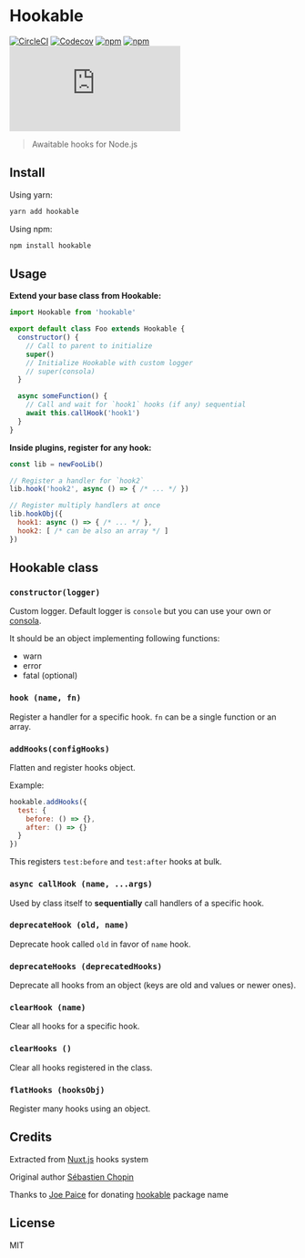 # Hookable

[![CircleCI](https://img.shields.io/circleci/project/github/jsless/hookable.svg?style=flat-square)](https://circleci.com/gh/jsless/hookable)
[![Codecov](https://img.shields.io/codecov/c/github/jsless/hookable.svg?style=flat-square)](https://codecov.io/gh/jsless/hookable)
[![npm](https://img.shields.io/npm/v/hookable.svg?style=flat-square)](https://www.npmjs.com/package/hookable)
[![npm](https://img.shields.io/npm/dt/hookable.svg?style=flat-square)](https://www.npmjs.com/package/hookable)
[![size](http://img.badgesize.io/https://unpkg.com/hookable/dist/hookable.cjs.min.js?compression=gzip&style=flat-square)](https://unpkg.com/hookable)

> Awaitable hooks for Node.js

## Install

Using yarn:

```bash
yarn add hookable
```

Using npm:

```bash
npm install hookable
```

## Usage

**Extend your base class from Hookable:**

```js
import Hookable from 'hookable'

export default class Foo extends Hookable {
  constructor() {
    // Call to parent to initialize
    super()
    // Initialize Hookable with custom logger
    // super(consola)
  }

  async someFunction() {
    // Call and wait for `hook1` hooks (if any) sequential
    await this.callHook('hook1')
  }
}
```

**Inside plugins, register for any hook:**

```js
const lib = newFooLib()

// Register a handler for `hook2`
lib.hook('hook2', async () => { /* ... */ })

// Register multiply handlers at once
lib.hookObj({
  hook1: async () => { /* ... */ },
  hook2: [ /* can be also an array */ ]
})
```

## Hookable class

### `constructor(logger)`

Custom logger. Default logger is `console` but you can use your own or [consola](https://github.com/nuxt/consola).

It should be an object implementing following functions:
- warn
- error
- fatal (optional)

### `hook (name, fn)`

Register a handler for a specific hook. `fn` can be a single function or an array.

### `addHooks(configHooks)`

Flatten and register hooks object.

Example:

```js
hookable.addHooks({
  test: {
    before: () => {},
    after: () => {}
  }
})

```

This registers `test:before` and `test:after` hooks at bulk.

### `async callHook (name, ...args)`

Used by class itself to **sequentially** call handlers of a specific hook.

### `deprecateHook (old, name)`

Deprecate hook called `old` in favor of `name` hook.

### `deprecateHooks (deprecatedHooks)`

Deprecate all hooks from an object (keys are old and values or newer ones).

### `clearHook (name)`

Clear all hooks for a specific hook.

### `clearHooks ()`

Clear all hooks registered in the class.

### `flatHooks (hooksObj)`

Register many hooks using an object.

## Credits

Extracted from [Nuxt.js](github.com/nuxt/nuxt.js) hooks system

Original author [Sébastien Chopin](https://github.com/Atinux)

Thanks to [Joe Paice](https://github.com/RGBboy) for donating [hookable](https://www.npmjs.com/package/hookable) package name

## License

MIT
